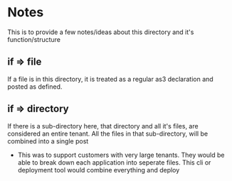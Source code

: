 
# Notes

This is to provide a few notes/ideas about this directory and it's function/structure

## if => file
If a file is in this directory, it is treated as a regular as3 declaration and posted as defined.

## if => directory
If there is a sub-directory here, that directory and all it's files, are considered an entire tenant.  All the files in that sub-directory, will be combined into a single post
- This was to support customers with very large tenants.  They would be able to break down each application into seperate files.  This cli or deployment tool would combine everything and deploy
